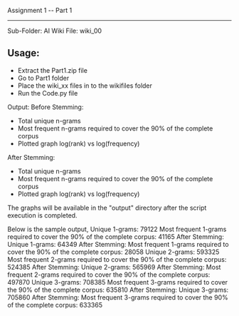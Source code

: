Assignment 1 -- Part 1
**********************

Sub-Folder: AI
Wiki File: wiki_00

Usage:
------

- Extract the Part1.zip file
- Go to Part1 folder
- Place the wiki_xx files in to the wikifiles folder
- Run the Code.py file

Output:
Before Stemming:
- Total unique n-grams
- Most frequent n-grams required to cover the 90% of the complete corpus
- Plotted graph log(rank) vs log(frequency)

After Stemming:
- Total unique n-grams
- Most frequent n-grams required to cover the 90% of the complete corpus
- Plotted graph log(rank) vs log(frequency)


The graphs will be available in the "output" directory after the script execution is completed.

Below is the sample output,
Unique 1-grams: 79122
Most frequent 1-grams required to cover the 90% of the complete corpus: 41165
After Stemming: Unique 1-grams: 64349
After Stemming: Most frequent 1-grams required to cover the 90% of the complete corpus: 28058
Unique 2-grams: 593325
Most frequent 2-grams required to cover the 90% of the complete corpus: 524385
After Stemming: Unique 2-grams: 565969
After Stemming: Most frequent 2-grams required to cover the 90% of the complete corpus: 497870
Unique 3-grams: 708385
Most frequent 3-grams required to cover the 90% of the complete corpus: 635810
After Stemming: Unique 3-grams: 705860
After Stemming: Most frequent 3-grams required to cover the 90% of the complete corpus: 633365